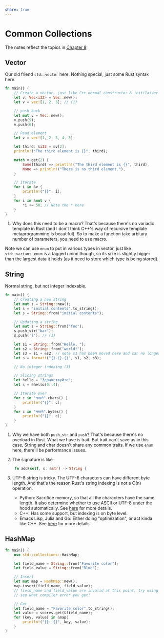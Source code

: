 ```yaml
---
share: true
---
```

# Common Collections

The notes reflect the topics in
[Chapter 8](https://doc.rust-lang.org/book/ch08-00-common-collections.html)

## Vector

Our old friend `std::vector` here. Nothing special, just some Rust syntax here.

```rust
fn main() {
    // Create a vector, just like C++ normal constructor & initilaizer list
    let v: Vec<i32> = Vec::new();
    let v = vec![1, 2, 3]; // (1)

    // push_back
    let mut v = Vec::new();
    v.push(5);
    v.push(6);

    // Read element
    let v = vec![1, 2, 3, 4, 5];

    let third: &i32 = &v[2];
    println!("The third element is {}", third);

    match v.get(2) {
        Some(third) => println!("The third element is {}", third),
        None => println!("There is no third element."),
    }

    // Iterate
    for i in &v {
        println!("{}", i);
    }
    for i in &mut v {
        *i += 50; // Note the * here
    }
}
```

1. Why does this need to be a macro? That's because there's no variadic template
   in Rust (and I don't think C++'s way of recursive template metaprogramming is
   beautiful). So to make a function take arbitary number of parameters, you
   need to use macro.

Note we can use `enum` to put in various types in vector, just like
`std::variant`. `enum` is a tagged union though, so its size is slightly bigger
than the largest data it holds (as it need to store which type is being stored).

## String

Normal string, but not integer indexable.

```rust
fn main() {
    // Creating a new string
    let mut s = String::new();
    let s = "initial contents".to_string();
    let s = String::from("initial contents");

    // Updating a string
    let mut s = String::from("foo");
    s.push_str("bar");
    s.push('l'); // (1)

    let s1 = String::from("Hello, ");
    let s2 = String::from("world!");
    let s3 = s1 + &s2; // note s1 has been moved here and can no longer be used (2)
    let s = format!("{}-{}-{}", s1, s2, s3);

    // No integer indexing (3)

    // Slicing strings
    let hello = "Здравствуйте";
    let s = &hello[0..4];

    // Iterate over
    for c in "नमस्ते".chars() {
        println!("{}", c);
    }
    for c in "नमस्ते".bytes() {
        println!("{}", c);
    }
}
```

1. Why we have both `push_str` and `push`? That's because there's no overload in
   Rust. What we have is trait. But trait can't save us in this case. String and
   char doesn't share any common traits. If we use `enum` here, there'll be
   performance issues.

2. The signature is like

    ```rust
     fn add(self, s: &str) -> String {
    ```

3. UTF-8 string is tricky. The UTF-8 characters can have different byte length.
   And that's the reason Rust's string indexing is not a O(n) operation.
    - Python: Sacrifice memory, so that all the characters have the same length.
      It also determine whether to use ASCII or UTF-8 under the hood
      automatically. See
      [here](https://rushter.com/blog/python-strings-and-memory/) for more
      details.
    - C++: Has some support, but indexing is on byte level.
    - Emacs Lisp, Julia and Go: Either doing "optimization", or act kinda like
      C++. See [here](https://nullprogram.com/blog/2019/05/29/) for more
      details.

## HashMap

```rust
fn main() {
    use std::collections::HashMap;

    let field_name = String::from("Favorite color");
    let field_value = String::from("Blue");

    // Insert
    let mut map = HashMap::new();
    map.insert(field_name, field_value);
    // field_name and field_value are invalid at this point, try using them and
    // see what compiler error you get!

    // Get
    let field_name = "Favorite color".to_string();
    let value = scores.get(&field_name);
    for (key, value) in &map{
        println!("{}: {}", key, value);
    }
}

```
